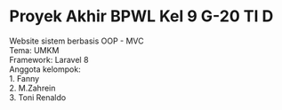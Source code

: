 <h1>Proyek Akhir BPWL Kel 9 G-20 TI D</h1>
Website sistem berbasis OOP - MVC<br>
Tema:  UMKM<br>
Framework: Laravel 8<br>
Anggota kelompok: 
<br>1. Fanny
<br>2. M.Zahrein
<br>3. Toni Renaldo
